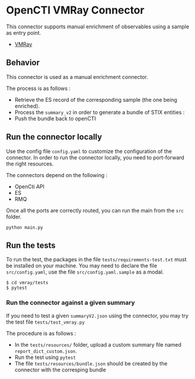 # OpenCTI VMRay Connector

This connector supports manual enrichment of observables using a sample as entry point.
* [VMRay](https://www.vmray.com/)

## Behavior

This connector is used as a manual enrichment connector. 

The process is as follows : 
* Retrieve the ES record of the corresponding sample (the one being enriched).
* Process the `summary_v2` in order to generate a bundle of STIX entities :
* Push the bundle back to openCTI
 
## Run the connector locally

Use the config file `config.yaml` to customize the configuration of the connector.
In order to run the connector locally, you need to port-forward the right resources. 

The connectors depend on the following : 
* OpenCti API
* ES
* RMQ

Once all the ports are correctly routed, you can run the main from the `src` folder.
```
python main.py
```

## Run the tests

To run the test, the packages in the file `tests/requirements-test.txt` must be installed on your machine.
You may need to declare the file `src/config.yaml`, use the file `src/config.yaml.sample` as a modal.
```
$ cd vmray/tests
$ pytest
```

### Run the connector against a given summary
If you need to test a given `summaryV2.json` using the connector, you may try the test file `tests/test_vmray.py` 

The procedure is as follows :
* In the `tests/resources/` folder, upload a custom summary file named `report_dict_custom.json`.
* Run the test using `pytest`
* The file `tests/resources/bundle.json` should be created by the connector with the corresping bundle


